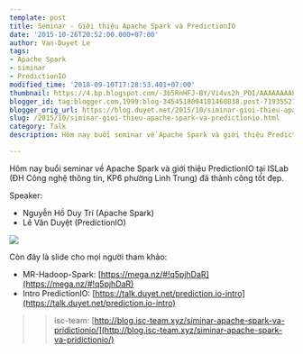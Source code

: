 ```yaml
---
template: post
title: Seminar - Giới thiệu Apache Spark và PredictionIO
date: '2015-10-26T20:52:00.000+07:00'
author: Van-Duyet Le
tags:
- Apache Spark
- siminar
- PredictionIO
modified_time: '2018-09-10T17:28:53.401+07:00'
thumbnail: https://4.bp.blogspot.com/-3b5RnHFJ-BY/Vi4vs2h_POI/AAAAAAAAFLo/oBzbFHmhIGs/s1600/12087179_910280965688222_3487820241091688604_o.jpg
blogger_id: tag:blogger.com,1999:blog-3454518094181460838.post-7193552165212857030
blogger_orig_url: https://blog.duyet.net/2015/10/siminar-gioi-thieu-apache-spark-va-predictionio.html
slug: /2015/10/siminar-gioi-thieu-apache-spark-va-predictionio.html
category: Talk
description: Hôm nay buổi seminar về Apache Spark và giới thiệu PredictionIO tại ISLab (ĐH Công nghệ thông tin, KP6 phường Linh Trung) đã thành công tốt đẹp.

---
```


Hôm nay buổi seminar về Apache Spark và giới thiệu PredictionIO tại ISLab (ĐH Công nghệ thông tin, KP6 phường Linh Trung) đã thành công tốt đẹp.

Speaker:

- Nguyễn Hồ Duy Trí (Apache Spark)
- Lê Văn Duyệt (PredictionIO)

![](https://4.bp.blogspot.com/-3b5RnHFJ-BY/Vi4vs2h_POI/AAAAAAAAFLo/oBzbFHmhIGs/s640/12087179_910280965688222_3487820241091688604_o.jpg)

Còn đây là slide cho mọi người tham khảo:

- MR-Hadoop-Spark: [https://mega.nz/#!q5pjhDaR](https://mega.nz/#!q5pjhDaR)
- Intro PredictionIO: [https://talk.duyet.net/prediction.io-intro](https://talk.duyet.net/prediction.io-intro)

>> isc-team: [http://blog.isc-team.xyz/siminar-apache-spark-va-pridictionio/](http://blog.isc-team.xyz/siminar-apache-spark-va-pridictionio/)
